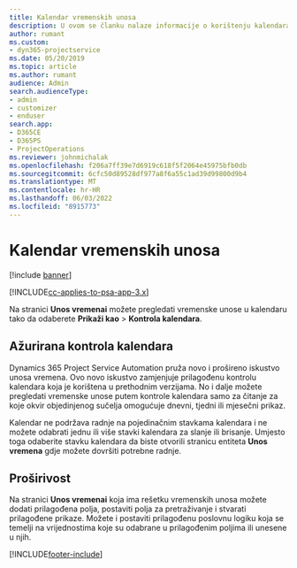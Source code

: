 ```yaml
---
title: Kalendar vremenskih unosa
description: U ovom se članku nalaze informacije o korištenju kalendara unosa vremena.
author: rumant
ms.custom:
- dyn365-projectservice
ms.date: 05/20/2019
ms.topic: article
ms.author: rumant
audience: Admin
search.audienceType:
- admin
- customizer
- enduser
search.app:
- D365CE
- D365PS
- ProjectOperations
ms.reviewer: johnmichalak
ms.openlocfilehash: f206a7ff39e7d6919c618f5f2064e45975bfb0db
ms.sourcegitcommit: 6cfc50d89528df977a8f6a55c1ad39d99800d9b4
ms.translationtype: MT
ms.contentlocale: hr-HR
ms.lasthandoff: 06/03/2022
ms.locfileid: "8915773"
---
```

# <a name="time-entry-calendar"></a>Kalendar vremenskih unosa

[!include [banner](../includes/psa-now-project-operations.md)]

[!INCLUDE[cc-applies-to-psa-app-3.x](../includes/cc-applies-to-psa-app-3x.md)]

Na stranici **Unos vremenai** možete pregledati vremenske unose u kalendaru tako da odaberete **Prikaži kao** \> **Kontrola kalendara**.

## <a name="updated-calendar-control"></a>Ažurirana kontrola kalendara

Dynamics 365 Project Service Automation pruža novo i prošireno iskustvo unosa vremena. Ovo novo iskustvo zamjenjuje prilagođenu kontrolu kalendara koja je korištena u prethodnim verzijama. No i dalje možete pregledati vremenske unose putem kontrole kalendara samo za čitanje za koje okvir objedinjenog sučelja omogućuje dnevni, tjedni ili mjesečni prikaz.

Kalendar ne podržava radnje na pojedinačnim stavkama kalendara i ne možete odabrati jednu ili više stavki kalendara za slanje ili brisanje. Umjesto toga odaberite stavku kalendara da biste otvorili stranicu entiteta **Unos vremena** gdje možete dovršiti potrebne radnje.

## <a name="extensibility"></a>Proširivost

Na stranici **Unos vremenai** koja ima rešetku vremenskih unosa možete dodati prilagođena polja, postaviti polja za pretraživanje i stvarati prilagođene prikaze. Možete i postaviti prilagođenu poslovnu logiku koja se temelji na vrijednostima koje su odabrane u prilagođenim poljima ili unesene u njih.


[!INCLUDE[footer-include](../includes/footer-banner.md)]
